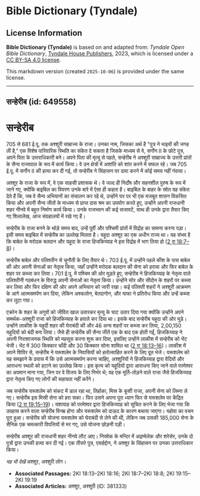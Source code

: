 # Bible Dictionary (Tyndale)

## License Information

**Bible Dictionary (Tyndale)** is based on and adapted from: _Tyndale Open Bible Dictionary_, [Tyndale House Publishers](https://tyndaleopenresources.com/), 2023, which is licensed under a [CC BY-SA 4.0 license](https://creativecommons.org/licenses/by-sa/4.0/legalcode.en).

This markdown version (created `2025-10-06`) is provided under the same license.



--------------------------------

## सन्हेरीब (id: 649558)

सन्हेरीब
========

705 से 681 ई.पू. तक अश्शूरी साम्राज्य के राजा। उनका नाम, जिसका अर्थ है "पुत्र ने भाइयों की जगह ली है," एक विशेष पारिवारिक स्थिति का संकेत दे सकता है जिसके माध्यम से वे, सर्गोन II के छोटे पुत्र, अपने पिता के उत्तराधिकारी बने। अपने पिता की मृत्यु से पहले, सन्हेरीब ने अश्शूरी साम्राज्य के उत्तरी प्रांतों के सैन्य राज्यपाल के रूप में कार्य किया। वे उन क्षेत्रों में अशांति को शांत करने में सफल रहे। जब 705 ई.पू. में सर्गोन II की हत्या कर दी गई, तो सन्हेरीब ने सिंहासन पर दावा करने में कोई समय नहीं गंवाया।

अश्शूर के राजा के रूप में, वे एक साहसी प्रशासक थे। वे जल्द ही निर्दोष और सहनशील पुरुष के रूप में जाने गए, क्योंकि बाइबिल का विवरण उनके बारे में ऐसा ही कहता है। बाइबिल के बाहर के स्रोत यह संकेत देते हैं कि, जब वे सैन्य अभियानों का संचालन कर रहे थे, उन्होंने घर पर भी एक मजबूत शासन विकसित किया और अपनी सैन्य जीतों के माध्यम से प्राप्त दास श्रम का उपयोग करते हुए, उन्होंने अपनी राजधानी शहर नीनवे में बहुत निर्माण कार्य किया। उनके राजभवन की कई सजावटें, साथ ही उनके द्वारा तैयार किए गए शिलालेख, आज संग्रहालयों में रखे गए हैं।

सन्हेरीब के राजा बनने के थोड़े समय बाद, उन्हें पूर्वी और पश्चिमी प्रांतों में विद्रोह का सामना करना पड़ा। इसी समय बाइबिल में सन्हेरीब का उल्लेख मिलता है। यहूदा अश्शूर का एक अधीन राज्य था। यह संभव है कि बाबेल के मरोदक बलदान और यहूदा के राजा हिजकिय्याह ने इस विद्रोह में भाग लिया हो ([2 रा 18:7–8](https://ref.ly/2Kgs18:7-2Kgs18:8))।

सन्हेरीब बाबेल और पलिश्तीन से चुनौती के लिए तैयार थे। 703 ई.पू. में उन्होंने पहले कीश के पास बाबेल की ओर अपनी सेनाओं का नेतृत्व किया, जहाँ उन्होंने मरोदक बलदान की सेना को हराया और फिर बाबेल के शहर पर कब्जा कर लिया। 701 ई.पू. में पश्चिम की ओर मुड़ते हुए, सन्हेरीब ने हिजकिय्याह के नेतृत्व वाले पलिश्तीनी गठबंधन के विरुद्ध अपनी सेनाओं का नेतृत्व किया। उन्होंने सोर और सीदोन के शहरों पर कब्जा कर लिया और फिर दक्षिण की ओर अपने अभियान को जारी रखा। कई पलिश्ती शहरों ने अश्शूरी आक्रमण के आगे आत्मसमर्पण कर दिया, लेकिन अश्कलोन, बेतदागोन, और याफा ने प्रतिरोध किया और उन्हें कब्जा कर लूटा गया। 

एक्रोन के शहर के अगुवों को जीवित खाल उतारकर मृत्यु के घाट उतार दिया गया क्योंकि उन्होंने अपने समर्थक\-अश्शूरी राजा को हिजकिय्याह के हवाले कर दिया था। इसके बाद सन्हेरीब यहूदा की ओर मुड़े। उन्होंने लाकीश के यहूदी शहर की घेराबंदी की और 46 अन्य शहरों पर कब्जा कर लिया, 2,00,150 यहूदियों को बंदी बना लिया। जैसे ही सन्हेरीब की सैन्य जीतें एक के बाद एक होती गईं, हिजकिय्याह ने अपनी निराशाजनक स्थिति को महसूस करना शुरू कर दिया, इसलिए उन्होंने लाकीश में सन्हेरीब को भेंट भेजी। भेंट में 300 किक्कार चाँदी और 30 किक्कार सोना शामिल था ([2 रा 18:13–16](https://ref.ly/2Kgs18:13-2Kgs18:16))। लाकीश में अपने शिविर से, सन्हेरीब ने यरूशलेम के निवासियों को हतोत्साहित करने के लिए दूत भेजे। यरूशलेम को यह समझाने के प्रयास में कि उसे आत्मसमर्पण करना चाहिए, अश्शूरियों ने हिजकिय्याह द्वारा वेदियों और आराधना स्थलों को हटाने का उल्लेख किया। इस कृत्य को यहूदियों द्वारा आराधना किए जाने वाले परमेश्वर का अपमान माना गया, जिन पर वे विजय के लिए निर्भर थे; वह एक मूर्ति\-तोड़ने वाले राजा जैसे हिजकिय्याह द्वारा नेतृत्व किए गए लोगों की सहायता नहीं करेंगे।

जब सन्हेरीब यरूशलेम को संकट में डाल रहा था, तिर्हाका, मिस्र के कूशी राजा, अपनी सेना को लिब्ना ले गए। सन्हेरीब इस मिस्री सेना को हरा सका। फिर उसने अपना पूरा ध्यान फिर से यरूशलेम पर केंद्रित किया ([2 रा 19:15–19](https://ref.ly/2Kgs19:15-2Kgs19:19))। यशायाह को परमेश्वर द्वारा हिजकिय्याह को सूचित करने के लिए भेजा गया कि उपहास करने वाला सन्हेरीब विनम्र होगा और यरूशलेम को दाऊद के कारण बचाया जाएगा। यहोवा का वचन पूरा हुआ। सन्हेरीब की योजना यरूशलेम को घेराबंदी से लेने की थी, लेकिन जब उसकी 185,000 सेना के सैनिक एक चमत्कारी विपत्तियों से मर गए, उसे योजना छोड़नी पड़ी।

सन्हेरीब अश्शूर की राजधानी शहर नीनवे लौट आए। निस्रोक के मन्दिर में अद्रम्मेलेक और शरेसेर, उनके दो पुत्रों द्वारा उनकी हत्या कर दी गई। एक तीसरे पुत्र, एसर्हद्दोन, ने अश्शूर के सिंहासन पर उनका उत्तराधिकार किया।

*यह भी देखें* अश्शूर, अश्शुरी लोग।

* **Associated Passages:** 2KI 18:13–2KI 18:16; 2KI 18:7–2KI 18:8; 2KI 19:15–2KI 19:19
* **Associated Articles:** अश्शूर, अश्शूरी (ID: 381333)


